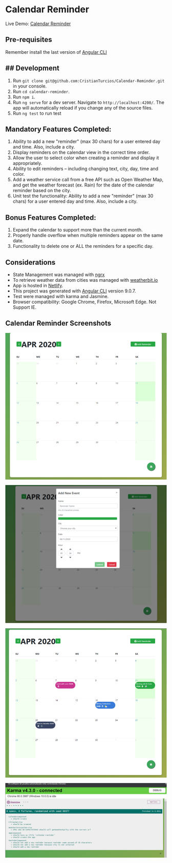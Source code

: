 # Calendar Reminder

Live Demo: [Calendar Reminder](https://cranky-bohr-4dedce.netlify.com/)

## Pre-requisites

Remember install the last version of  [Angular CLI](https://angular.io/guide/setup-local)

## ## Development

1. Run  `git clone git@github.com:CristianTurcios/Calendar-Reminder.git` in your console.
2. Run  `cd calendar-reminder`.
3. Run  `npm i`.
4. Run `ng serve` for a dev server. Navigate to `http://localhost:4200/`. The app will automatically reload if you change any of the source files.
5. Run `ng test` to run test

## Mandatory Features Completed:

 1. Ability to add a new "reminder" (max 30 chars) for a user entered day and time. Also, include a city.
 2. Display reminders on the calendar view in the correct time order.
 3. Allow the user to select color when creating a reminder and display it appropriately.
 4. Ability to edit reminders – including changing text, city, day, time and color.
 5. Add a weather service call from a free API such as Open Weather Map, and get the weather forecast (ex. Rain) for the date of the calendar reminder based on the city.
 6. Unit test the functionality: Ability to add a new "reminder" (max 30 chars) for a user entered day and time. Also, include a city.

## Bonus Features Completed:

1. Expand the calendar to support more than the current month.
2. Properly handle overflow when multiple reminders appear on the same date.
3. Functionality to delete one or ALL the reminders for a specific day.

## Considerations

- State Management was managed with [ngrx](https://ngrx.io/)
- To retrieve weather data from cities was managed with [weatherbit.io](https://www.weatherbit.io/)
- App is hosted in [Netlify](https://www.netlify.com/).
- This project was generated with [Angular CLI](https://github.com/angular/angular-cli) version 9.0.7.
- Test were managed with karma and Jasmine.
- Browser compatibility: Google Chrome, Firefox, Microsoft Edge. Not Support IE.

## Calendar Reminder Screenshots

![App whitout Reminder](src/assets/img/calendar.png)

![Modal Reminder](src/assets/img/calendar-reminder-dialog.png)

![Calendar with Reminders](src/assets/img/calendar-with-reminders.png)

![Test](src/assets/img/test.png)
